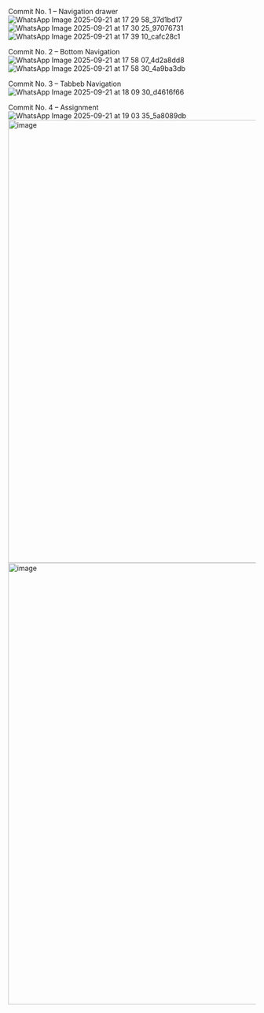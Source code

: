 Commit No. 1 – Navigation drawer
![WhatsApp Image 2025-09-21 at 17 29 58_37d1bd17](https://github.com/user-attachments/assets/75e62570-0854-4b7c-b39a-b5956bf19a70)
![WhatsApp Image 2025-09-21 at 17 30 25_97076731](https://github.com/user-attachments/assets/47c2af89-de25-4478-aaf3-15a08079cd11)
![WhatsApp Image 2025-09-21 at 17 39 10_cafc28c1](https://github.com/user-attachments/assets/dbe251c1-8eb8-44fc-901a-52390b704a7a)

Commit No. 2 – Bottom Navigation
![WhatsApp Image 2025-09-21 at 17 58 07_4d2a8dd8](https://github.com/user-attachments/assets/2ce5fb02-b972-47a2-864f-d8a72bdc9636)
![WhatsApp Image 2025-09-21 at 17 58 30_4a9ba3db](https://github.com/user-attachments/assets/e584ffd5-ed67-468b-8a5e-93f28bf8fb1b)

Commit No. 3 – Tabbeb Navigation
![WhatsApp Image 2025-09-21 at 18 09 30_d4616f66](https://github.com/user-attachments/assets/33e40552-9768-4c63-b439-c2eb4bf96d1a)

Commit No. 4 – Assignment
![WhatsApp Image 2025-09-21 at 19 03 35_5a8089db](https://github.com/user-attachments/assets/699feb13-149a-4061-aa16-ecfaa6ad07f5)
<img width="756" height="900" alt="image" src="https://github.com/user-attachments/assets/0c5723a2-62bc-436d-bc23-dbf08e65caa2" />
<img width="755" height="897" alt="image" src="https://github.com/user-attachments/assets/db17ad64-85fc-4ace-8879-8879b892c2d8" />
